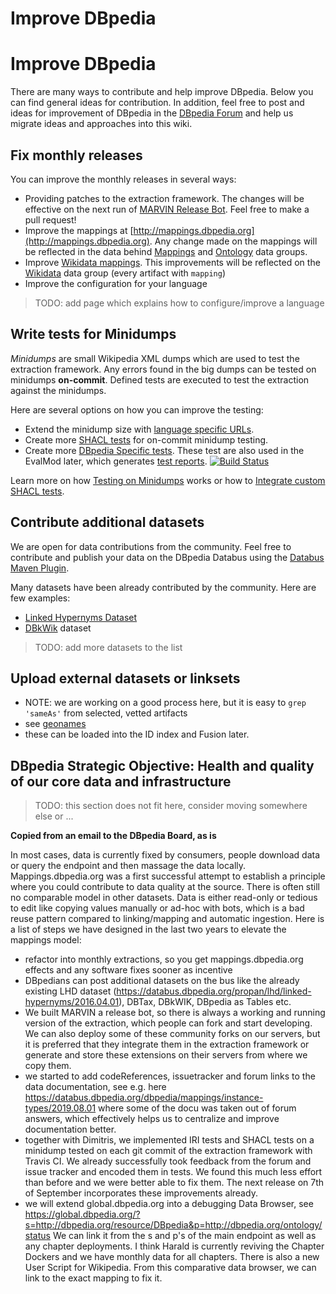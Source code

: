 # Improve DBpedia 

# Improve DBpedia 

There are many ways to contribute and help improve DBpedia. Below you can find general ideas for contribution. In addition, feel free to post and ideas for improvement of DBpedia in the [DBpedia Forum](https://forum.dbpedia.org) and help us migrate ideas and approaches into this wiki.

## Fix monthly releases

You can improve the monthly releases in several ways:

* Providing patches to the extraction framework. The changes will be effective on the next run of [MARVIN Release Bot](http://dev.dbpedia.org/MARVIN_Release_Bot). Feel free to make a pull request!
* Improve the mappings at [http://mappings.dbpedia.org](http://mappings.dbpedia.org). Any change made on the mappings will be reflected in the data behind [Mappings](https://databus.dbpedia.org/dbpedia/mappings) and [Ontology](https://databus.dbpedia.org/dbpedia/ontology) data groups.
* Improve [Wikidata mappings](https://github.com/dbpedia/extraction-framework/blob/master/core/src/main/resources/wikidatar2r.json). This improvements will be reflected on the [Wikidata](https://databus.dbpedia.org/dbpedia/wikidata) data group (every artifact with `mapping`)
* Improve the configuration for your language

> TODO: add page which explains how to configure/improve a language

## Write tests for Minidumps

*Minidumps* are small Wikipedia XML dumps which are used to test the extraction framework.
Any errors found in the big dumps can be tested on minidumps **on-commit**.
Defined tests are executed to test the extraction against the minidumps.

Here are several options on how you can improve the testing:

* Extend the minidump size with [language specific URLs](https://github.com/dbpedia/extraction-framework/blob/master/dump/src/test/bash/uris.lst).
* Create more [SHACL tests](https://github.com/dbpedia/extraction-framework/blob/master/dump/src/test/resources/custom-shacl-tests.ttl) for on-commit minidump testing. 
* Create more [DBpedia Specific tests](https://github.com/dbpedia/extraction-framework/blob/master/dump/src/test/resources/dbpedia-specific-ci-tests.ttl). These test are also used in the EvalMod later, which generates [test reports](http://akswnc7.informatik.uni-leipzig.de/eval/repo//dbpedia/mappings/mappingbased-objects/2019.08.30/c6da97f40f67a6fce0f6a254ea122bb9a1d918725e088c1fadc7b0dbae0106c5.html). [![Build Status](http://akswnc7.informatik.uni-leipzig.de/eval/repo//dbpedia/mappings/mappingbased-objects/2019.08.30/c6da97f40f67a6fce0f6a254ea122bb9a1d918725e088c1fadc7b0dbae0106c5.svg)](http://akswnc7.informatik.uni-leipzig.de/eval/repo//dbpedia/mappings/mappingbased-objects/2019.08.30/c6da97f40f67a6fce0f6a254ea122bb9a1d918725e088c1fadc7b0dbae0106c5.html) 

Learn more on how [Testing on Minidumps](http://dev.dbpedia.org/Testing_on_Minidumps) works or how to [Integrate custom SHACL tests](http://dev.dbpedia.org/Integrating_SHACL_Tests).

## Contribute additional datasets

We are open for data contributions from the community.
Feel free to contribute and publish your data on the DBpedia Databus using the [Databus Maven Plugin](http://dev.dbpedia.org/Databus_Upload_Client).

Many datasets have been already contributed by the community. Here are few examples:
* [Linked Hypernyms Dataset](https://databus.dbpedia.org/propan/lhd/linked-hypernyms/2016.04.01)
* [DBkWik](https://databus.dbpedia.org/sven-h/dbkwik/dbkwik/2019.09.02) dataset 

> TODO: add more datasets to the list

## Upload external datasets or linksets
* NOTE: we are working on a good process here, but it is easy to `grep 'sameAs'` from selected, vetted artifacts
* see [geonames](https://databus.dbpedia.org/kurzum/cleaned-data/geonames/2018.03.11)
* these can be loaded into the ID index and Fusion later. 

## DBpedia Strategic Objective: Health and quality of our core data and infrastructure

> TODO: this section does not fit here, consider moving somewhere else or ...

**Copied from an email to the DBpedia Board, as is**

In most cases, data is currently fixed by consumers, people download data or query the endpoint and then massage the data locally. Mappings.dbpedia.org was a first successful attempt to establish a principle where you could contribute to data quality at the source. There is often still no comparable model in other datasets. Data is either read-only or tedious to edit like copying values manually or ad-hoc with bots, which is a bad reuse pattern compared to linking/mapping and automatic ingestion. Here is a list of steps we have designed in the last two years to elevate the mappings model:

* refactor into monthly extractions, so you get mappings.dbpedia.org effects and any software fixes sooner as incentive
* DBpedians can post additional datasets on the bus like the already existing LHD dataset (https://databus.dbpedia.org/propan/lhd/linked-hypernyms/2016.04.01), DBTax, DBkWIK, DBpedia as Tables etc.
* We built MARVIN a release bot, so there is always a working and running version of the extraction, which people can fork and start developing. We can also deploy some of these community forks on our servers, but it is preferred that they integrate them in the extraction framework or generate and store these extensions on their servers from where we copy them.
* we started to add codeReferences, issuetracker and forum links to the data documentation, see e.g. here https://databus.dbpedia.org/dbpedia/mappings/instance-types/2019.08.01 where some of the docu was taken out of forum answers, which effectively helps us to centralize and improve documentation better.
* together with Dimitris, we implemented IRI tests and SHACL tests on a minidump tested on each git commit of the extraction framework with Travis CI. We already successfully took feedback from the forum and issue tracker and encoded them in tests. We found this much less effort than before and we were better able to fix them. The next release on 7th of September incorporates these improvements already.
* we will extend global.dbpedia.org into a debugging Data Browser, see https://global.dbpedia.org/?s=http://dbpedia.org/resource/DBpedia&p=http://dbpedia.org/ontology/status We can link it from the s and p's of the main endpoint as well as any chapter deployments. I think Harald is currently reviving the Chapter Dockers and we have monthly data for all chapters. There is also a new User Script for Wikipedia. From this comparative data browser, we can link to the exact mapping to fix it.
